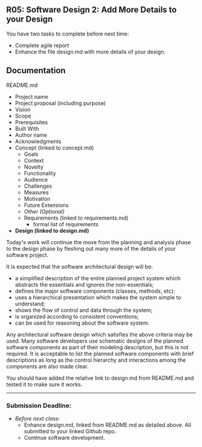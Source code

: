 ## R05: Software Design 2: Add More Details to your Design

You have two tasks to complete before next time:
- Complete agile report
- Enhance the file design.md with more details of your design.

## Documentation

README.md
- Project name
- Project proposal (including purpose)
- Vision
- Scope
- Prerequisites
- Built With
- Author name
- Acknowledgments
- Concept (linked to concept.md)
    - Goals
    - Context
    - Novelty
    - Functionality
    - Audience
    - Challenges
    - Measures
    - Motivation
    - Future Extensions
    - *Other (Optional)*
  - Requirements (linked to requirements.md)
    - formal list of requirements
- **Design (linked to design.md)**

Today's work will continue the move from the planning and analysis phase to the design phase by fleshing out many more of the details of your software project.

It is expected that the software architectural design will be:

- a simplified description of the entire planned project system which abstracts the essentials and ignores the non-essentials;
- defines the major software components (classes, methods, etc);
- uses a hierarchical presentation which makes the system simple to understand;
- shows the flow of control and data through the system;
- is organized according to consistent conventions;
- can be used for reasoning about the software system.

Any architectural software design which satisfies the above criteria may be used. Many
software developers use schematic designs of the planned software components as part of
their modeling description, but this is not required. It is acceptable to list the planned
software components with brief descriptions as long as the control hierarchy and
interactions among the components are also made clear.

You should have added the relative link to design.md from README.md and tested it to make sure it works.

---
### Submission Deadline:
- *Before next class:*
  - Enhance design.md, linked from README.md as detailed above. All submitted to your linked Github repo.
  - Continue software development.
